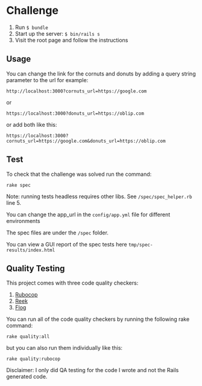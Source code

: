 # Challenge

1. Run `$ bundle`
2. Start up the server: `$ bin/rails s`
3. Visit the root page and follow the instructions

## Usage

You can change the link for the cornuts and donuts by adding a query string parameter to the url for example:

```
http://localhost:3000?cornuts_url=https://google.com
```

 or

 ```
 https://localhost:3000?donuts_url=https://oblip.com
 ```
 or add both like this:

 ```
 https://localhost:3000?cornuts_url=https://google.com&donuts_url=https://oblip.com
 ```
 
## Test

To check that the challenge was solved run the command:

```
rake spec
```

Note: running tests headless requires other libs. See `/spec/spec_helper.rb` line 5.

You can change the app_url in the `config/app.yml` file for different environments

The spec files are under the `/spec` folder.

You can view a GUI report of the spec tests here `tmp/spec-results/index.html`

## Quality Testing

This project comes with three code quality checkers:
1. [Rubocop](https://github.com/rubocop-hq/rubocop)
2. [Reek](https://github.com/troessner/reek)
3. [Flog](https://docs.codeclimate.com/docs/flog)

You can run all of the code quality checkers by running the following rake command:

```
rake quality:all
```

but you can also run them individually like this:

```
rake quality:rubocop
```

Disclaimer: I only did QA testing for the code I wrote and not the Rails generated code.

